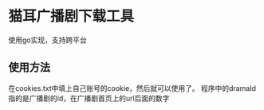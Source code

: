 # 猫耳广播剧下载工具
使用go实现，支持跨平台
## 使用方法
在cookies.txt中填上自己账号的cookie，然后就可以使用了。
程序中的dramaId指的是广播剧的id，在广播剧首页上的url后面的数字